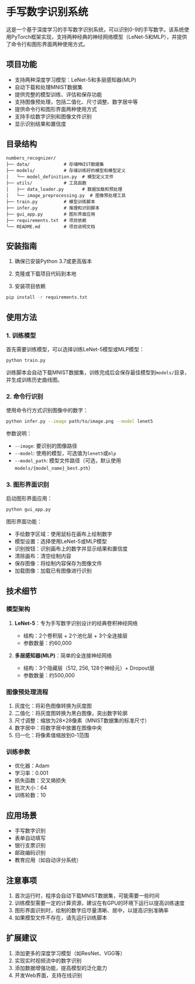 # 手写数字识别系统

这是一个基于深度学习的手写数字识别系统，可以识别0-9的手写数字。该系统使用PyTorch框架实现，支持两种经典的神经网络模型（LeNet-5和MLP），并提供了命令行和图形界面两种使用方式。

## 项目功能

- 支持两种深度学习模型：LeNet-5和多层感知器(MLP)
- 自动下载和处理MNIST数据集
- 提供完整的模型训练、评估和保存功能
- 支持图像预处理，包括二值化、尺寸调整、数字居中等
- 提供命令行和图形界面两种使用方式
- 支持手绘数字识别和图像文件识别
- 显示识别结果和置信度

## 目录结构

```
numbers_recognizer/
├── data/             # 存储MNIST数据集
├── models/           # 存储训练好的模型和模型定义
│   └── model_definition.py  # 模型定义文件
├── utils/            # 工具函数
│   ├── data_loader.py       # 数据加载和预处理
│   └── image_preprocessing.py  # 图像预处理工具
├── train.py          # 模型训练脚本
├── infer.py          # 推理和识别脚本
├── gui_app.py        # 图形界面应用
├── requirements.txt  # 项目依赖
└── README.md         # 项目说明文档
```

## 安装指南

1. 确保已安装Python 3.7或更高版本

2. 克隆或下载项目代码到本地

3. 安装项目依赖

```bash
pip install -r requirements.txt
```

## 使用方法

### 1. 训练模型

首先需要训练模型，可以选择训练LeNet-5模型或MLP模型：

```bash
python train.py
```

训练脚本会自动下载MNIST数据集，训练完成后会保存最佳模型到`models/`目录，并生成训练历史曲线图。

### 2. 命令行识别

使用命令行方式识别图像中的数字：

```bash
python infer.py --image path/to/image.png --model lenet5
```

参数说明：
- `--image`: 要识别的图像路径
- `--model`: 使用的模型，可选值为`lenet5`或`mlp`
- `--model_path`: 模型文件路径（可选，默认使用`models/{model_name}_best.pth`）

### 3. 图形界面识别

启动图形界面应用：

```bash
python gui_app.py
```

图形界面功能：
- 手绘数字区域：使用鼠标在画布上绘制数字
- 模型设置：选择使用LeNet-5或MLP模型
- 识别按钮：识别画布上的数字并显示结果和置信度
- 清除画布：清空绘制内容
- 保存图像：将绘制内容保存为图像文件
- 加载图像：加载已有图像进行识别

## 技术细节

### 模型架构

1. **LeNet-5**：专为手写数字识别设计的经典卷积神经网络
   - 结构：2个卷积层 + 2个池化层 + 3个全连接层
   - 参数数量：约60,000

2. **多层感知器(MLP)**：简单的全连接神经网络
   - 结构：3个隐藏层（512, 256, 128个神经元）+ Dropout层
   - 参数数量：约500,000

### 图像预处理流程

1. 灰度化：将彩色图像转换为灰度图
2. 二值化：将灰度图转换为黑白图像，突出数字轮廓
3. 尺寸调整：缩放为28×28像素（MNIST数据集的标准尺寸）
4. 数字居中：将数字居中放置在图像中央
5. 归一化：将像素值缩放到0-1范围

### 训练参数

- 优化器：Adam
- 学习率：0.001
- 损失函数：交叉熵损失
- 批次大小：64
- 训练轮数：10

## 应用场景

- 手写数字识别
- 表单自动填写
- 银行支票识别
- 邮政编码识别
- 教育应用（如自动评分系统）

## 注意事项

1. 首次运行时，程序会自动下载MNIST数据集，可能需要一些时间
2. 训练模型需要一定的计算资源，建议在有GPU的环境下运行以提高训练速度
3. 图形界面识别时，绘制的数字应尽量清晰、居中，以提高识别准确率
4. 如果模型文件不存在，请先运行训练脚本

## 扩展建议

1. 添加更多的深度学习模型（如ResNet、VGG等）
2. 实现实时视频流中的数字识别
3. 添加数据增强功能，提高模型的泛化能力
4. 开发Web界面，支持在线识别